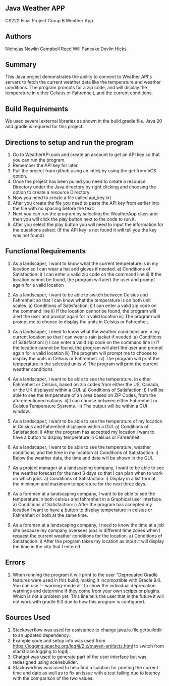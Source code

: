 ## Java Weather APP 
CS222 Final Project Group B
Weather App

## Authors
Nicholas Newlin
Campbell Reed
Will Pancake
Devlin Hicks

## Summary
This Java project demonstrates the ability to connect to Weather API's servers to fetch the current weather data like
the temperature and weather conditions. The program prompts for a zip code, and will display the temperature in either
Celsius or Fahrenheit, and the current conditions. 

## Build Requirements
We used several external libraries as shown in the build.gradle file. Java 20 and gradle is required for this project. 

## Directions to setup and run the program
1) Go to WeatherAPI.com and create an account to get an API key so that you can run the program.
2) Remember the API key for later.
3) Pull the project from github using an intleij by using the get from VCS option.
4) Once the project has been pulled you need to create a resource Directory under the Java directory by right clicking and choosing the option to create a resource Directory.
5) Now you need to create a file called api_key.txt
6) After you create the file you need to paste the API key from earlier into the file with no spacing before the text.
7) Next you can run the program by selecting the WeatherApp class and then you will click the play button next to the code to run it.
8) After you select the play button you will need to input the information for the questions asked. (If the API key is not found it will tell you the key was not found)

## Functional Requirements
1) As a landscaper, I want to know what the current temperature is in my location so I can wear a hat and gloves if needed.
    a) Conditions of Satisfaction:
        i) I can enter a valid zip code on the command line
        ii) If the location cannot be found, the program will alert the user and prompt again for a valid location

2) As a landscaper, I want to be able to switch between Celsius and Fahrenheit so that I can know what the temperature is on both unit scales.
    a) Conditions of Satisfaction:
        i) I can enter a valid zip code on the command line
        ii) If the location cannot be found, the program will alert the user and prompt again for a valid location
        iii) The program will prompt me to choose to display the units in Celsius or Fahrenheit.

3) As a landscaper, I need to know what the weather conditions are in my current location so that I can wear a rain jacket if needed.
    a) Conditions of Satisfaction:
        i) I can enter a valid zip code on the command line
        ii) If the location cannot be found, the program will alert the user and prompt again for a valid location
        iii) The program will prompt me to choose to display the units in Celsius or Fahrenheit.
        iv) The program will print the temperature in the selected units
        v) The program will print the current weather conditions

4) As a landscaper, I want to be able to see the temperature, in either Fahrenheit or Celsius, based on zip codes from either the US,  Canada, or the UK displayed within a GUI.
    a) Conditions of Satisfaction:
        i) I will be able to see the temperature of an area based on ZIP Codes, from the aforementioned nations.
        ii) I can choose between either Fahrenheit or Celsius Temperature Systems.
        iii) The output will be within a GUI window. 

5) As a landscaper, I want to be able to see the temperature of my location in Celsius and Fahrenheit displayed within a GUI. 
    a) Conditions of Satisfaction:
        i) After the program has accepted my location I want to have a button to display temperature in Celsius or Fahrenheit.

6) As a landscaper, I want to be able to see the temperature, weather conditions, and the time in my location 
   a) Conditions of Satisfaction:
       i) Below the weather data, the time and date will be shown in the GUI.

7) As a project manager at a landscaping company, I want to be able to see the weather forecast for the next 3 days so that I can plan when     to work on which jobs. 
    a) Conditions of Satisfaction:
        i) Display in a list format, the minimum and maximum temperature for the next three days. 

8) As a foreman at a landscaping company, I want to be able to see the temperature in both celsius and fahrenheit in a Graphical user           interface.
    a) Conditions of Satisfaction:
        i) After the program has accepted my location I want to have a button to display temperature in celsius or Fahrenheit or both at the            same time. 

9) As a foreman at a landscaping company, I need to know the time at a job site because my company oversees jobs in different time zones when I request the current weather conditions for the location. 
    a) Conditions of Satisfaction:
        i) After the program takes my location as input it will display the time in the city that I entered. 
					

## Errors
1) When running the program it will print to the user "Deprecated Gradle features were used in this build, making it incompatible with Gradle 9.0.
You can use '--warning-mode all' to show the individual deprecation warnings and determine if they come from your own scripts or plugins.
Which is not a problem yet. This line tells the user that in the future it will not work with gradle 9.0 due to how this program is configured.
## Sources Used
1) Stackoverflow was used for assistance to change java.io.file.getbuilddir to an updated dependency. 
2) Example code and setup info was used from https://logging.apache.org/log4j/2.x/maven-artifacts.html to switch from stacktrace logging to log4j. 
3) Chatgpt was used to generate part of the user interface but was redesigned using scenebuilder. 
4) Stackoverflow was used to help find a solution for printing the current time and date as well as to fix an issue with a test failing due to latency with the comparison of the two values.
